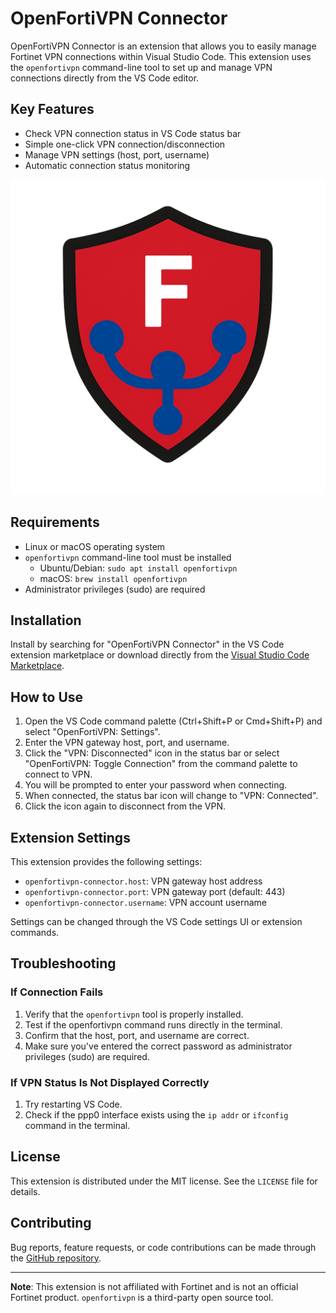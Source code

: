 # OpenFortiVPN Connector

OpenFortiVPN Connector is an extension that allows you to easily manage Fortinet VPN connections within Visual Studio Code. This extension uses the `openfortivpn` command-line tool to set up and manage VPN connections directly from the VS Code editor.

## Key Features

- Check VPN connection status in VS Code status bar
- Simple one-click VPN connection/disconnection
- Manage VPN settings (host, port, username)
- Automatic connection status monitoring

![OpenFortiVPN Connector Preview](https://github.com/comsa33/openforticlient-vpn/blob/main/images/openfortivpn-connector.png)

## Requirements

- Linux or macOS operating system
- `openfortivpn` command-line tool must be installed
  - Ubuntu/Debian: `sudo apt install openfortivpn`
  - macOS: `brew install openfortivpn`
- Administrator privileges (sudo) are required

## Installation

Install by searching for "OpenFortiVPN Connector" in the VS Code extension marketplace or download directly from the [Visual Studio Code Marketplace](https://marketplace.visualstudio.com).

## How to Use

1. Open the VS Code command palette (Ctrl+Shift+P or Cmd+Shift+P) and select "OpenFortiVPN: Settings".
2. Enter the VPN gateway host, port, and username.
3. Click the "VPN: Disconnected" icon in the status bar or select "OpenFortiVPN: Toggle Connection" from the command palette to connect to VPN.
4. You will be prompted to enter your password when connecting.
5. When connected, the status bar icon will change to "VPN: Connected".
6. Click the icon again to disconnect from the VPN.

## Extension Settings

This extension provides the following settings:

* `openfortivpn-connector.host`: VPN gateway host address
* `openfortivpn-connector.port`: VPN gateway port (default: 443)
* `openfortivpn-connector.username`: VPN account username

Settings can be changed through the VS Code settings UI or extension commands.

## Troubleshooting

### If Connection Fails

1. Verify that the `openfortivpn` tool is properly installed.
2. Test if the openfortivpn command runs directly in the terminal.
3. Confirm that the host, port, and username are correct.
4. Make sure you've entered the correct password as administrator privileges (sudo) are required.

### If VPN Status Is Not Displayed Correctly

1. Try restarting VS Code.
2. Check if the ppp0 interface exists using the `ip addr` or `ifconfig` command in the terminal.

## License

This extension is distributed under the MIT license. See the `LICENSE` file for details.

## Contributing

Bug reports, feature requests, or code contributions can be made through the [GitHub repository](https://github.com/yourusername/openfortivpn-connector).

---

**Note**: This extension is not affiliated with Fortinet and is not an official Fortinet product. `openfortivpn` is a third-party open source tool.